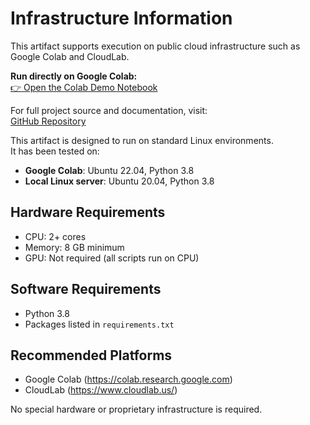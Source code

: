 # Infrastructure Information

This artifact supports execution on public cloud infrastructure such as Google Colab and CloudLab.

**Run directly on Google Colab:**  
[👉 Open the Colab Demo Notebook](https://colab.research.google.com/drive/10tKnO-aFad0kPjw_7FpTNk3eipPHM-G-?usp=sharing)

For full project source and documentation, visit:  
[GitHub Repository](https://github.com/JasonHYJ/deviceIdentification)


This artifact is designed to run on standard Linux environments.  
It has been tested on:

- **Google Colab**: Ubuntu 22.04, Python 3.8
- **Local Linux server**: Ubuntu 20.04, Python 3.8

## Hardware Requirements
- CPU: 2+ cores
- Memory: 8 GB minimum
- GPU: Not required (all scripts run on CPU)

## Software Requirements
- Python 3.8
- Packages listed in `requirements.txt`

## Recommended Platforms
- Google Colab (https://colab.research.google.com)
- CloudLab (https://www.cloudlab.us/)


No special hardware or proprietary infrastructure is required.
